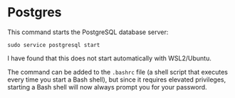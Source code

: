 # Postgres

This command starts the PostgreSQL database server:

```
sudo service postgresql start
```

I have found that this does not start automatically with WSL2/Ubuntu.

The command can be added to the `.bashrc` file (a shell script that executes every time you start a Bash shell), but since it requires elevated privileges, starting a Bash shell will now always prompt you for your password.

